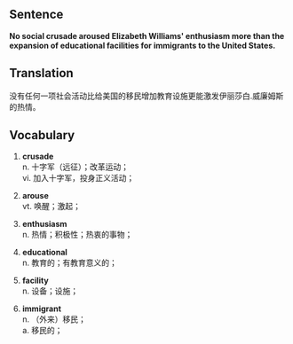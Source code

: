 ## Sentence

**No social crusade aroused Elizabeth Williams' enthusiasm more than the expansion of educational facilities for immigrants to the United States.**

## Translation

没有任何一项社会活动比给美国的移民增加教育设施更能激发伊丽莎白.威廉姆斯的热情。     


## Vocabulary   

1. **crusade**   
n. 十字军（远征）；改革运动；    
vi. 加入十字军，投身正义活动；      

2. **arouse**     
vt. 唤醒；激起；    

3. **enthusiasm**     
n. 热情；积极性；热衷的事物；     

4. **educational**     
n. 教育的；有教育意义的；     

5. **facility**    
n. 设备；设施；   

6. **immigrant**    
n. （外来）移民；      
a. 移民的；    

